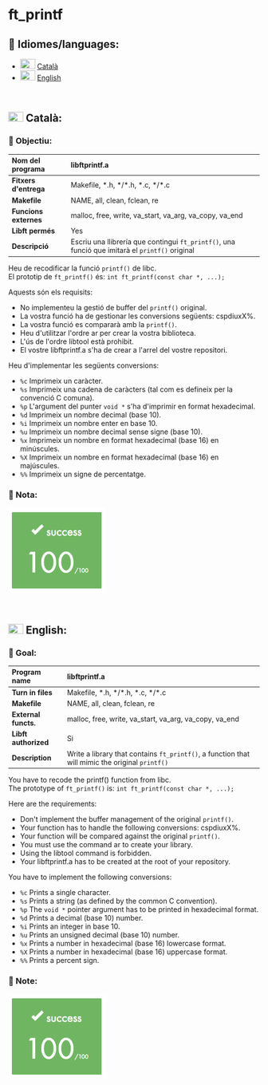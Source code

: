 # ft_printf

## 🏴 Idiomes/languages:
- <img src="https://upload.wikimedia.org/wikipedia/commons/thumb/c/ce/Flag_of_Catalonia.svg/255px-Flag_of_Catalonia.svg.png" height="20px" width="30px" > [Català](#-català)
- <img src="https://external-content.duckduckgo.com/iu/?u=https%3A%2F%2Fi.pinimg.com%2Foriginals%2Fbb%2F92%2Fa9%2Fbb92a9985e8defd0bbc75820ab7829c0.jpg" height="20px" width="30px"> [English](#-english)

&zwj;

## <img src="https://upload.wikimedia.org/wikipedia/commons/thumb/c/ce/Flag_of_Catalonia.svg/255px-Flag_of_Catalonia.svg.png" height="20px" width="30px" > Català:
### 🚀 Objectiu:
| Nom del programa | libftprintf.a |
| :------------ | :------------ |
| **Fitxers d'entrega** | Makefile, \*.h, \*/\*.h, \*.c, \*/\*.c |
| **Makefile** | NAME, all, clean, fclean, re |
| **Funcions externes** | malloc, free, write, va_start, va_arg, va_copy, va_end |
| **Libft permés** | Yes |
| **Descripció** | Escriu una llibrería que contingui `ft_printf()`, una funció que imitarà el `printf()` original |

Heu de recodificar la funció `printf()` de libc.  
El prototip de `ft_printf()` és: `int ft_printf(const char *, ...);`  
  
Aquests són els requisits:
- No implementeu la gestió de buffer del `printf()` original.
- La vostra funció ha de gestionar les conversions següents: cspdiuxX%.
- La vostra funció es compararà amb la `printf()`.
- Heu d'utilitzar l'ordre ar per crear la vostra biblioteca.
- L'ús de l'ordre libtool està prohibit.
- El vostre libftprintf.a s'ha de crear a l'arrel del vostre repositori.

Heu d'implementar les següents conversions:
- `%c` Imprimeix un caràcter.
- `%s` Imprimeix una cadena de caràcters (tal com es defineix per la convenció C comuna).
- `%p` L'argument del punter `void *` s'ha d'imprimir en format hexadecimal.
- `%d` Imprimeix un nombre decimal (base 10).
- `%i` Imprimeix un nombre enter en base 10.
- `%u` Imprimeix un nombre decimal sense signe (base 10).
- `%x` Imprimeix un nombre en format hexadecimal (base 16) en minúscules.
- `%X` Imprimeix un nombre en format hexadecimal (base 16) en majúscules.
- `%%` Imprimeix un signe de percentatge.

### 💯 Nota:
![nota](https://raw.githubusercontent.com/nach131/42Barcelona/main/images/100.png "nota")

&zwj;

## <img src="https://external-content.duckduckgo.com/iu/?u=https%3A%2F%2Fi.pinimg.com%2Foriginals%2Fbb%2F92%2Fa9%2Fbb92a9985e8defd0bbc75820ab7829c0.jpg" height="20px" width="30px"> English:
### 🚀 Goal:
| Program name | libftprintf.a |
| :------------ | :------------ |
| **Turn in files** | Makefile, \*.h, \*/\*.h, \*.c, \*/\*.c |
| **Makefile** | NAME, all, clean, fclean, re |
| **External functs.** | malloc, free, write, va_start, va_arg, va_copy, va_end |
| **Libft authorized** | Si |
| **Description** | Write a library that contains `ft_printf()`, a function that will mimic the original `printf()` |

You have to recode the printf() function from libc.  
The prototype of `ft_printf()` is: `int ft_printf(const char *, ...);`  
  
Here are the requirements:
- Don't implement the buffer management of the original `printf()`.
- Your function has to handle the following conversions: cspdiuxX%.
- Your function will be compared against the original `printf()`.
- You must use the command ar to create your library.
- Using the libtool command is forbidden.
- Your libftprintf.a has to be created at the root of your repository.
  
You have to implement the following conversions:
- `%c` Prints a single character.
- `%s` Prints a string (as defined by the common C convention).
- `%p` The `void *` pointer argument has to be printed in hexadecimal format.
- `%d` Prints a decimal (base 10) number.
- `%i` Prints an integer in base 10.
- `%u` Prints an unsigned decimal (base 10) number.
- `%x` Prints a number in hexadecimal (base 16) lowercase format.
- `%X` Prints a number in hexadecimal (base 16) uppercase format.
- `%%` Prints a percent sign.

### 💯 Note:
![note](https://raw.githubusercontent.com/nach131/42Barcelona/main/images/100.png "note")

